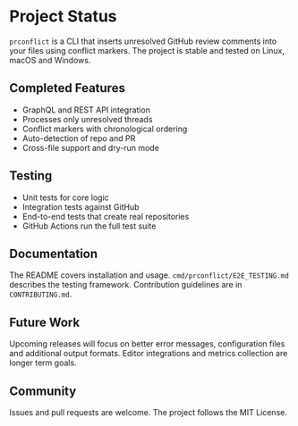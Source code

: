 # Project Status

`prconflict` is a CLI that inserts unresolved GitHub review comments into your files using conflict markers. The project is stable and tested on Linux, macOS and Windows.

## Completed Features

- GraphQL and REST API integration
- Processes only unresolved threads
- Conflict markers with chronological ordering
- Auto-detection of repo and PR
- Cross-file support and dry-run mode

## Testing

- Unit tests for core logic
- Integration tests against GitHub
- End-to-end tests that create real repositories
- GitHub Actions run the full test suite

## Documentation

The README covers installation and usage. `cmd/prconflict/E2E_TESTING.md` describes the testing framework. Contribution guidelines are in `CONTRIBUTING.md`.

## Future Work

Upcoming releases will focus on better error messages, configuration files and additional output formats. Editor integrations and metrics collection are longer term goals.

## Community

Issues and pull requests are welcome. The project follows the MIT License.
